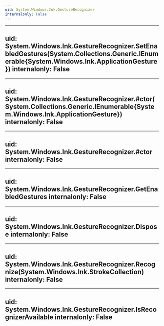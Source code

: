 ```yaml
---
uid: System.Windows.Ink.GestureRecognizer
internalonly: False
---
```


---
uid: System.Windows.Ink.GestureRecognizer.SetEnabledGestures(System.Collections.Generic.IEnumerable{System.Windows.Ink.ApplicationGesture})
internalonly: False
---

---
uid: System.Windows.Ink.GestureRecognizer.#ctor(System.Collections.Generic.IEnumerable{System.Windows.Ink.ApplicationGesture})
internalonly: False
---

---
uid: System.Windows.Ink.GestureRecognizer.#ctor
internalonly: False
---

---
uid: System.Windows.Ink.GestureRecognizer.GetEnabledGestures
internalonly: False
---

---
uid: System.Windows.Ink.GestureRecognizer.Dispose
internalonly: False
---

---
uid: System.Windows.Ink.GestureRecognizer.Recognize(System.Windows.Ink.StrokeCollection)
internalonly: False
---

---
uid: System.Windows.Ink.GestureRecognizer.IsRecognizerAvailable
internalonly: False
---
